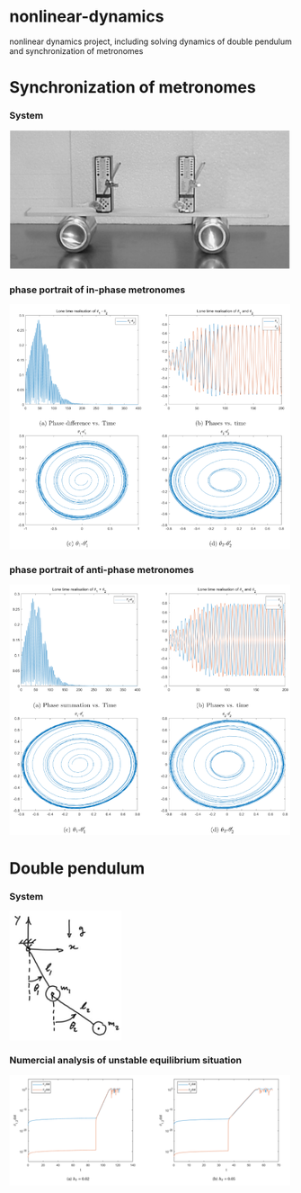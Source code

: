 # nonlinear-dynamics
nonlinear dynamics project, including solving dynamics of double pendulum and synchronization of metronomes

# Synchronization of metronomes
### System 
<img src="https://github.com/YuchenZhu/nonlinear-dynamics/blob/master/img/met.png" width=500>

### phase portrait of in-phase metronomes 
<img src="https://github.com/YuchenZhu/nonlinear-dynamics/blob/master/img/in-phase.png" width=500>

### phase portrait of anti-phase metronomes 
<img src="https://github.com/YuchenZhu/nonlinear-dynamics/blob/master/img/anti-phase.png" width=500>

# Double pendulum
### System 
<img src="https://github.com/YuchenZhu/nonlinear-dynamics/blob/master/img/dp.png" width=200>

### Numercial analysis of unstable equilibrium situation
<img src="https://github.com/YuchenZhu/nonlinear-dynamics/blob/master/img/acc_err.png" width=500>
